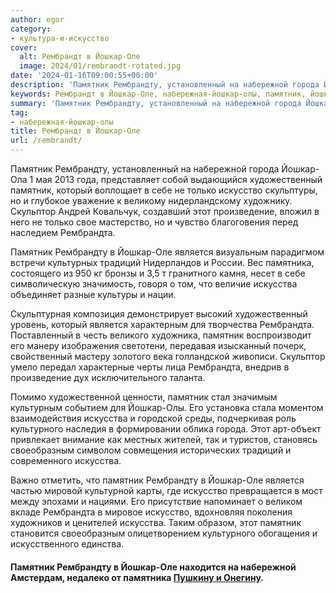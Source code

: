 ```yaml
---
author: egor
category:
- культура-и-искусство
cover:
  alt: Рембрандт в Йошкар-Оле
  image: 2024/01/rembrandt-rotated.jpg
date: '2024-01-16T09:00:55+00:00'
description: 'Памятник Рембрандту, установленный на набережной города Йошкар-Ола 1 мая 2013 года, представляет собой выдающийся художественный памятник, который...'
keywords: Рембрандт в Йошкар-Оле, набережная-йошкар-олы, памятник, йошкар, рембрандту, рембрандта, искусства, искусство, оле, является, набережной, города, художественный, который, только, скульптор, произведение
summary: 'Памятник Рембрандту, установленный на набережной города Йошкар-Ола 1 мая 2013 года, представляет собой выдающийся художественный памятник, который...'
tag:
- набережная-йошкар-олы
title: Рембрандт в Йошкар-Оле
url: /rembrandt/
---
```


Памятник Рембрандту, установленный на набережной города Йошкар-Ола 1 мая 2013 года, представляет собой выдающийся художественный памятник, который воплощает в себе не только искусство скульптуры, но и глубокое уважение к великому нидерландскому художнику. Скульптор Андрей Ковальчук, создавший этот произведение, вложил в него не только свое мастерство, но и чувство благоговения перед наследием Рембрандта.

Памятник Рембрандту в Йошкар-Оле является визуальным парадигмом встречи культурных традиций Нидерландов и России. Вес памятника, состоящего из 950 кг бронзы и 3,5 т гранитного камня, несет в себе символическую значимость, говоря о том, что величие искусства объединяет разные культуры и нации.

Скульптурная композиция демонстрирует высокий художественный уровень, который является характерным для творчества Рембрандта. Поставленный в честь великого художника, памятник воспроизводит его манеру изображения светотени, передавая изысканный почерк, свойственный мастеру золотого века голландской живописи. Скульптор умело передал характерные черты лица Рембрандта, внедрив в произведение дух исключительного таланта.

Помимо художественной ценности, памятник стал значимым культурным событием для Йошкар-Олы. Его установка стала моментом взаимодействия искусства и городской среды, подчеркивая роль культурного наследия в формировании облика города. Этот арт-объект привлекает внимание как местных жителей, так и туристов, становясь своеобразным символом совмещения исторических традиций и современного искусства.

Важно отметить, что памятник Рембрандту в Йошкар-Оле является частью мировой культурной карты, где искусство превращается в мост между эпохами и нациями. Его присутствие напоминает о великом вкладе Рембрандта в мировое искусство, вдохновляя поколения художников и ценителей искусства. Таким образом, этот памятник становится своеобразным олицетворением культурного обогащения и искусственного единства.

#### Памятник Рембрандту в Йошкар-Оле находится на набережной Амстердам, недалеко от памятника [Пушкину и Онегину](/pushkin-i-onegin/).